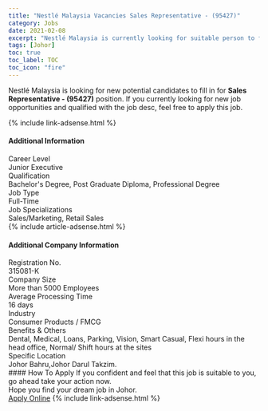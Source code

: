 ```yaml
---
title: "Nestlé Malaysia Vacancies Sales Representative - (95427)" 
category: Jobs 
date: 2021-02-08 
excerpt: "Nestlé Malaysia is currently looking for suitable person to fill in the Sales Representative - (95427) which based in Johor" 
tags: [Johor] 
toc: true 
toc_label: TOC 
toc_icon: "fire" 
--- 
```


<p>Nestlé Malaysia is looking for new potential candidates to fill in for <b>Sales Representative - (95427)</b> position. If you currently looking for new job opportunities and qualified with the job desc, feel free to apply this job.
</p>{% include link-adsense.html %} 
<div><div><h4>Additional Information</h4></div><div><div><div><div><div><div><div><span>Career Level</span></div><div><span>Junior Executive</span></div></div></div></div><div><div><div><div><span>Qualification</span></div><div><span>Bachelor's Degree, Post Graduate Diploma, Professional Degree</span></div></div></div></div><div><div><div><div><span>Job Type</span></div><div><span>Full-Time</span></div></div></div></div><div><div><div><div><span>Job Specializations</span></div><div><span>Sales/Marketing, Retail Sales</span></div></div></div></div></div></div></div></div> 
{% include article-adsense.html %} 
<div><div><h4>Additional Company Information</h4></div><div><div><div><div><div><div><div><span>Registration No.</span></div><div><span>315081-K</span></div></div></div></div><div><div><div><div><span>Company Size</span></div><div><span>More than 5000 Employees</span></div></div></div></div><div><div><div><div><span>Average Processing Time</span></div><div><span>16 days</span></div></div></div></div><div><div><div><div><span>Industry</span></div><div><span>Consumer Products / FMCG</span></div></div></div></div><div><div><div><div><span>Benefits &amp; Others</span></div><div><span>Dental, Medical, Loans, Parking, Vision, Smart Casual, Flexi hours in the head office, Normal/ Shift hours at the sites</span></div></div></div></div><div><div><div><div><span>Specific Location</span></div><div><span>Johor Bahru,Johor Darul Takzim.</span></div></div></div></div></div></div></div></div> 
#### How To Apply 
If you confident and feel that this job is suitable to you, go ahead take your action now. <br/> 
Hope you find your dream job in Johor. <br/> 
<a href="https://www.jobstreet.com.my/en/job/sales-representative-95427-4479049?jobId=jobstreet-my-job-4479049&" class="btn btn--info" target="_blank" rel="nofollow noopenner">Apply Online</a> 
{% include link-adsense.html %} 